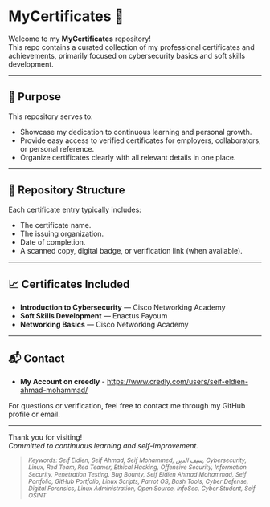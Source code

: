 # MyCertificates 📜

Welcome to my **MyCertificates** repository!  
This repo contains a curated collection of my professional certificates and achievements, primarily focused on cybersecurity basics and soft skills development.

---

## 🎯 Purpose

This repository serves to:  
- Showcase my dedication to continuous learning and personal growth.  
- Provide easy access to verified certificates for employers, collaborators, or personal reference.  
- Organize certificates clearly with all relevant details in one place.

---

## 📂 Repository Structure

Each certificate entry typically includes:  
- The certificate name.  
- The issuing organization.  
- Date of completion.  
- A scanned copy, digital badge, or verification link (when available).

---

## 📈 Certificates Included

- **Introduction to Cybersecurity** — Cisco Networking Academy  
- **Soft Skills Development** — Enactus Fayoum
- **Networking Basics** — Cisco Networking Academy

---

## 📬 Contact
- **My Account on creedly** - https://www.credly.com/users/seif-eldien-ahmad-mohammad/

For questions or verification, feel free to contact me through my GitHub profile or email.

---

Thank you for visiting!  
*Committed to continuous learning and self-improvement.*
> <sub><i>Keywords: Seif Eldien, Seif Ahmad, Seif Mohammed, سيف الدين, Cybersecurity, Linux, Red Team, Red Teamer, Ethical Hacking, Offensive Security, Information Security, Penetration Testing, Bug Bounty, Seif Eldien Ahmad Mohammad, Seif Portfolio, GitHub Portfolio, Linux Scripts, Parrot OS, Bash Tools, Cyber Defense, Digital Forensics, Linux Administration, Open Source, InfoSec, Cyber Student, Seif OSINT</i></sub>

